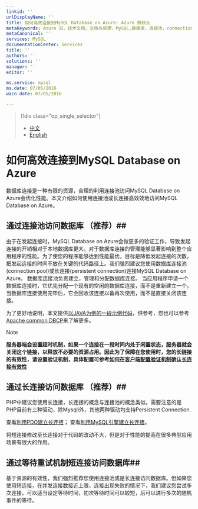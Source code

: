 ```yaml
---
linkid: ''
urlDisplayName: ''
title: 如何高效连接到MySQL Database on Azure- Azure 微软云
metaKeywords: Azure 云，技术文档，文档与资源，MySQL,数据库，连接池，connection pool, Azure MySQL, MySQL PaaS,Azure MySQL PaaS, Azure MySQL Service, Azure RDS
metaCanonical: ''
services: MySQL
documentationCenter: Services
title: ''
authors: ''
solutions: ''
manager: ''
editor: ''

ms.service: mysql
ms.date: 07/05/2016
wacn.date: 07/05/2016

---
```


> [!div class="op_single_selector"]
> * [中文](./mysql-database-connection-pool.md)
> * [English](./mysql-database-enus-connection-pool.md)

# 如何高效连接到MySQL Database on Azure<sup style="color: #a5ce00; font-weight: bold; text-transform: uppercase; font-family: '微软雅黑'; font-size: 20px;" class="wa-previewTag"></sup>

数据库连接是一种有限的资源，合理的利用连接池访问MySQL Database on Azure会优化性能。本文介绍如何使用连接池或长连接高效效地访问MySQL Database on Azure。

## 通过连接池访问数据库 （推荐）##
由于在发起连接时，MySQL Database on Azure会做更多的验证工作，导致发起连接的开销相对于本地数据库更大。对于数据库连接的管理能够显著影响到整个应用程序的性能。为了使您的程序能够达到性能最优，目标是降低发起连接的次数，把发起连接的时间不放在关键的代码路径上。我们强烈建议您使用数据库连接池(connection pool)或长连接(persistent connection)连接MySQL Database on Azure。 
数据库连接池负责建立，管理和分配数据库连接。 当应用程序申请一个数据库连接时，它优先分配一个现有的空闲的数据库连接，而不是重新建立一个。当数据库连接使用完毕后，它会回收该连接以备再次使用，而不是直接关闭该连接。

为了更好地说明，本文提供[以JAVA为例的一段示例代码](http://wacnstorage.blob.core.chinacloudapi.cn/marketing-resource/documents/MySQLConnectionPool.java )，供参考，您也可以参考[Apache common DBCP](http://commons.apache.org/proper/commons-dbcp/)来了解更多。

>[!NOTE]
>**服务器端会设置超时机制，如果一个连接在一段时间内处于闲置状态，服务器就会关闭这个链接，以释放不必要的资源占用。因此为了保障在您使用时，您的长链接的有效性，请设置验证机制，具体配置可参考[如何在客户端配置验证机制确认长连接有效性](./mysql-database-validationquery.md)**

## 通过长连接访问数据库 （推荐）##
PHP中建议您使用长连接，长连接的概念与连接池的概念类似。需要注意的是PHP目前有三种驱动，除Mysqli外，其他两种驱动均支持Persistent Connection. 

查看[利用PDO建立长连接](http://php.net/manual/en/pdo.connections.php)； 
查看[利用MySQL引擎建立长连接](http://php.net/manual/en/function.mysql-pconnect.php)。

将短连接修改至长连接对于代码的改动不大，但是对于性能的提高在很多典型应用场景有很大的作用。

## 通过等待重试机制短连接访问数据库##
基于资源的有效性，我们强烈推荐您使用连接池或是长连接访问数据库。但如果您使用短连接，在并发连接数接近上限，连接出现失败的情况下，我们建议您尝试多次连接，可以适当设定等待时间，初次等待时间可以较短，后可以进行多次的随机事件的等待。